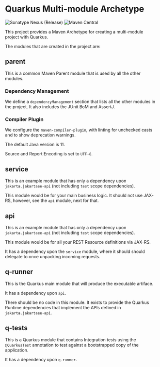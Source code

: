 # Quarkus Multi-module Archetype

![Sonatype Nexus (Release)](https://img.shields.io/nexus/r/https/oss.sonatype.org/net.kemitix/quarkus-multi-module-archetype.svg?style=for-the-badge)
 ![Maven Central](https://img.shields.io/maven-central/v/net.kemitix/quarkus-multi-module-archetype.svg?style=for-the-badge)

This project provides a Maven Archetype for creating a multi-module project with Quarkus.

The modules that are created in the project are:

## parent

This is a common Maven Parent module that is used by all the other modules.

### Dependency Management

We define a `dependencyManagement` section that lists all the other modules in the project. It also includes the JUnit BoM and AssertJ.

### Compiler Plugin

We configure the `maven-compiler-plugin`, with linting for unchecked casts and to show deprecation warnings.

The default Java version is 11.

Source and Report Encoding is set to `UTF-8`.

## service

This is an example module that has only a dependency upon `jakarta.jakartaee-api` (not including `test` scope dependencies).

This module would be for your main business logic. It should not use JAX-RS, however, see the `api` module, next for that.

## api

This is an example module that has only a dependency upon `jakarta.jakartaee-api` (not including `test` scope dependencies).

This module would be for all your REST Resource definitions via JAX-RS.

It has a dependency upon the `service` module, where it should should delegate to once unpacking incoming requests.

## q-runner

This is the Quarkus main module that will produce the executable artiface.

It has a dependency upon `api`.

There should be no code in this module. It exists to provide the Quarkus Runtime dependencies that implement the APIs defined in `jakarta.jakartaee-api`.

## q-tests

This is a Quarkus module that contains Integration tests using the `@QuarkusTest` annotation to test against a bootstrapped copy of the application.

It has a dependency upon `q-runner`.
